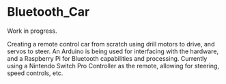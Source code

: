 # Bluetooth_Car

Work in progress.

Creating a remote control car from scratch using drill motors to drive, and servos to steer. An Arduino is being used for interfacing with the hardware, and a Raspberry Pi for Bluetooth capabilities and processing. Currently using a Nintendo Switch Pro Controller as the remote, allowing for steering, speed controls, etc.
